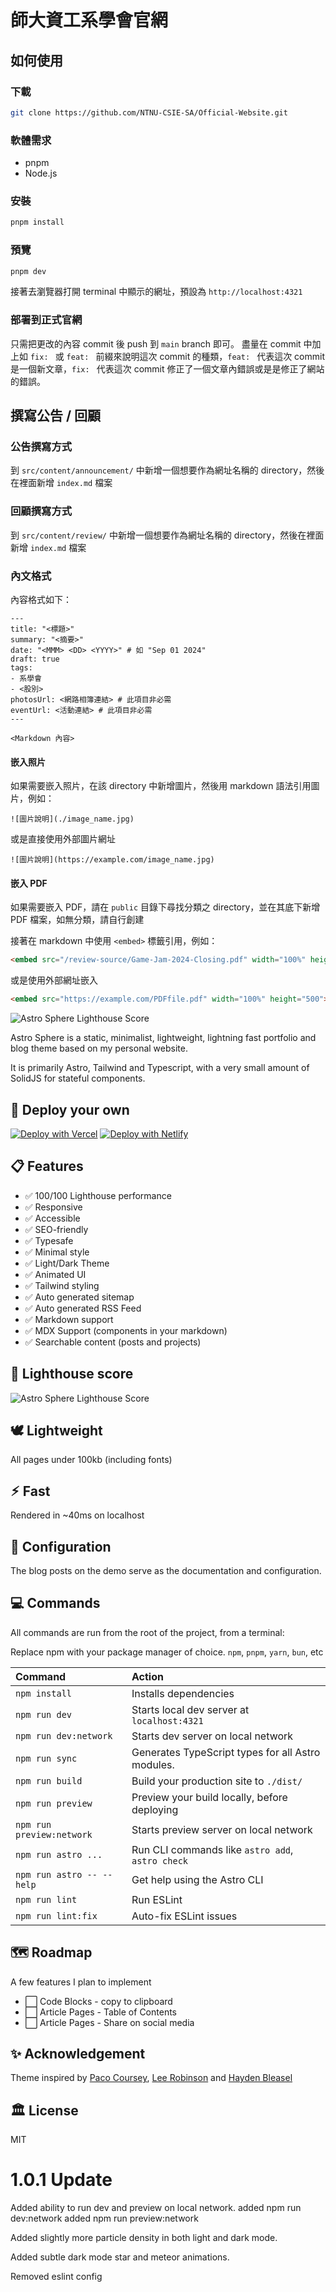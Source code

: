 # 師大資工系學會官網
## 如何使用
### 下載
```bash
git clone https://github.com/NTNU-CSIE-SA/Official-Website.git
```
### 軟體需求
- pnpm
- Node.js

### 安裝
```bash
pnpm install
```
### 預覽
```bash
pnpm dev
```
接著去瀏覽器打開 terminal 中顯示的網址，預設為 `http://localhost:4321`

### 部署到正式官網
只需把更改的內容 commit 後 push 到 `main` branch 即可。
盡量在 commit 中加上如 `fix: ` 或 `feat: ` 前綴來說明這次 commit 的種類，`feat: ` 代表這次 commit 是一個新文章，`fix: ` 代表這次 commit 修正了一個文章內錯誤或是是修正了網站的錯誤。

## 撰寫公告 / 回顧
### 公告撰寫方式
到 `src/content/announcement/` 中新增一個想要作為網址名稱的 directory，然後在裡面新增 `index.md` 檔案
### 回顧撰寫方式
到 `src/content/review/` 中新增一個想要作為網址名稱的 directory，然後在裡面新增 `index.md` 檔案
### 內文格式
內容格式如下：
```
---
title: "<標題>"
summary: "<摘要>"
date: "<MMM> <DD> <YYYY>" # 如 "Sep 01 2024"
draft: true
tags:
- 系學會
- <股別>
photosUrl: <網路相簿連結> # 此項目非必需
eventUrl: <活動連結> # 此項目非必需
---

<Markdown 內容>
```

#### 嵌入照片
如果需要嵌入照片，在該 directory 中新增圖片，然後用 markdown 語法引用圖片，例如：
```
![圖片說明](./image_name.jpg)
```
或是直接使用外部圖片網址
```
![圖片說明](https://example.com/image_name.jpg)
```
#### 嵌入 PDF
如果需要嵌入 PDF，請在 `public` 目錄下尋找分類之 directory，並在其底下新增 PDF 檔案，如無分類，請自行創建

接著在 markdown 中使用 `<embed>` 標籤引用，例如：
```html
<embed src="/review-source/Game-Jam-2024-Closing.pdf" width="100%" height="500">
```
或是使用外部網址嵌入
```html
<embed src="https://example.com/PDFfile.pdf" width="100%" height="500">
```


![Astro Sphere Lighthouse Score](_astrosphere.jpg)

Astro Sphere is a static, minimalist, lightweight, lightning fast portfolio and blog theme based on my personal website.

It is primarily Astro, Tailwind and Typescript, with a very small amount of SolidJS for stateful components.

## 🚀 Deploy your own

[![Deploy with Vercel](_deploy_vercel.svg)](https://vercel.com/new/clone?repository-url=https://github.com/markhorn-dev/astro-sphere)  [![Deploy with Netlify](_deploy_netlify.svg)](https://app.netlify.com/start/deploy?repository=https://github.com/markhorn-dev/astro-sphere)

## 📋 Features

- ✅ 100/100 Lighthouse performance
- ✅ Responsive
- ✅ Accessible
- ✅ SEO-friendly
- ✅ Typesafe
- ✅ Minimal style
- ✅ Light/Dark Theme
- ✅ Animated UI
- ✅ Tailwind styling
- ✅ Auto generated sitemap
- ✅ Auto generated RSS Feed
- ✅ Markdown support
- ✅ MDX Support (components in your markdown)
- ✅ Searchable content (posts and projects)

## 💯 Lighthouse score
![Astro Sphere Lighthouse Score](_lighthouse.png)

## 🕊️ Lightweight
All pages under 100kb (including fonts)

## ⚡︎ Fast
Rendered in ~40ms on localhost

## 📄 Configuration

The blog posts on the demo serve as the documentation and configuration.

## 💻 Commands

All commands are run from the root of the project, from a terminal:

Replace npm with your package manager of choice. `npm`, `pnpm`, `yarn`, `bun`, etc

| Command                   | Action                                           |
| :------------------------ | :----------------------------------------------- |
| `npm install`             | Installs dependencies                            |
| `npm run dev`             | Starts local dev server at `localhost:4321`      |
| `npm run dev:network`     | Starts dev server on local network               |
| `npm run sync`            | Generates TypeScript types for all Astro modules.|
| `npm run build`           | Build your production site to `./dist/`          |
| `npm run preview`         | Preview your build locally, before deploying     |
| `npm run preview:network` | Starts preview server on local network           |
| `npm run astro ...`       | Run CLI commands like `astro add`, `astro check` |
| `npm run astro -- --help` | Get help using the Astro CLI                     |
| `npm run lint`            | Run ESLint                                       |
| `npm run lint:fix`        | Auto-fix ESLint issues                           |

## 🗺️ Roadmap

A few features I plan to implement
- ⬜ Code Blocks - copy to clipboard
- ⬜ Article Pages - Table of Contents
- ⬜ Article Pages - Share on social media

## ✨ Acknowledgement

Theme inspired by [Paco Coursey](https://paco.me/), [Lee Robinson](https://leerob.io/) and [Hayden Bleasel](https://www.haydenbleasel.com/)


## 🏛️ License

MIT


# 1.0.1 Update

Added ability to run dev and preview on local network.
added npm run dev:network
added npm run preview:network

Added slightly more particle density in both light and dark mode.

Added subtle dark mode star and meteor animations.

Removed eslint config

